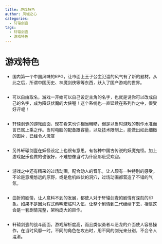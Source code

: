 ```yaml
---
title: 游戏特色
author: 风城之心
categories:
  - 轩辕剑壹
tags:
  - 轩辕剑壹
  - 游戏特色
--- 
```

<style>
    .imgs{
        display:flex;
        flex-flow:row nowrap;
        justify-content:space-around;
    }
    </style>
# 游戏特色

* 国内第一个中国风味的RPG，让市面上王子公主氾滥的风气有了新的题材，从此之后，所谓中国历史、神魔剑侠等等东西，跃入了国产游戏的世界。
<p align="center"  class="imgs">
<a-image   src="../../../public/img/games/swd1/tese/1pic01.jpg" width="360" height="270" alt="這是廣告片中的片段，可是站長怎麼玩都沒在遊戲裡找到這段話啊？" />
<a-image  src="../../../public/img/games/swd1/tese/1pic02.jpg" width="360" height="270" alt="人與魔之間紛爭的謎題，解答就在…" />
</p>

* 可以自由取名，游戏一开始可以自己设定主角的名字，也就是说你可以改成自己的名字，成为降妖伏魔的大侠喔！这个系统也一直延续在系列作之中，很受好评呢！
<p align="center"  class="imgs">
<a-image  border="0" src="../../../public/img/games/swd1/tese/1pic09.jpg" width="360" height="270" alt="從軒轅劍壹開始就能自由取名" />
<a-image  border="0" src="../../../public/img/games/swd1/tese/1pic10.jpg" width="360" height="270" alt="像這樣，就能取其他名字了…郭貘大師別打我！" />
</p>


* 轩辕剑壹的游戏画面，现在看来也许相当粗糙，但是以当时游戏的制作水准而言已属上乘之作。当时电脑的配备跟容量，以及技术限制上，能做出如此细緻的图片，已经令人激赏
<p align="center"  class="imgs"> 
<a-image  border="0" src="../../../public/img/games/swd1/tese/1pic11.jpg" alt="朝陽縣一景" width="360" height="270" />
<a-image  border="0" src="../../../public/img/games/swd1/tese/1pic12.jpg" alt="鳳凰塔一樓" width="360" height="270" />
</p>

* 另外轩辕剑壹在妖怪设定上也很有意思，有各种中国古传说的妖魔鬼怪。加上游戏配乐也做的也很好，不难想像当时为什麽那麽受欢迎。

<p align="center"  class="imgs"> 
<a-image  border="0" src="../../../public/img/games/swd1/swdboss1.jpg" width="300" height="203" />
<a-image  border="0" src="../../../public/img/games/swd1/swdmon11.jpg" width="124" height="154" />
<a-image  border="0" src="../../../public/img/games/swd1/swdmon12.jpg" width="168" height="185" />
</p>

* 游戏之中还有精采的过场动画，配合动人的音乐，让人颇有一种特别的感受。不论是意境悠远的原野，或是危机四伏的洞穴，过场动画都营造了不错的气氛。
<p align="center"  class="imgs"> 
<a-image  border="0" src="../../../public/img/games/swd1/tese/1pic07.jpg" alt="到長春鎮之前會有一段過場動畫，還搭配優美音樂…" width="360" height="270" />
<a-image  border="0" src="../../../public/img/games/swd1/tese/1pic08.jpg" alt="蜘蛛精現出原形的動畫，讓人驚訝當時軒壹之技術先進" width="360" height="270" /></p>

* 曲折的剧情，让人意料不到的发展，都使人对于轩辕剑壹的剧情有深刻的印象。如果不是因为程式蔡明宏临时入伍，让整个剧情到二代继续下去，相信这会是一套剧情完整，架构庞大的巨作。
<p align="center"  class="imgs">  
<a-image  border="0" src="../../../public/img/games/swd1/tese/1pic03.jpg" alt="店小二為何對兩人下毒？" width="360" height="270" />
<a-image  border="0" src="../../../public/img/games/swd1/tese/1pic04.jpg" alt="小倩趕來救援兩人，可是她之前對兩人的攻擊又是怎麼回事？" width="360" height="270" /></p>

* 轩辕剑壹的战斗画面，游戏解析度高，而且类似勇者斗恶龙的介面使人容易操作，在当时风靡一时。不同的角色在攻击时，用不同的剑光来分别，不会令人混淆。
<p align="center"  class="imgs"> 
<a-image  border="0" src="../../../public/img/games/swd1/tese/1pic05.jpg" alt="精緻的施法畫面" width="360" height="270" />
<a-image  border="0" src="../../../public/img/games/swd1/tese/1pic06.jpg" alt="動畫組成的奇術攻擊畫面" width="360" height="270" />
</p>

